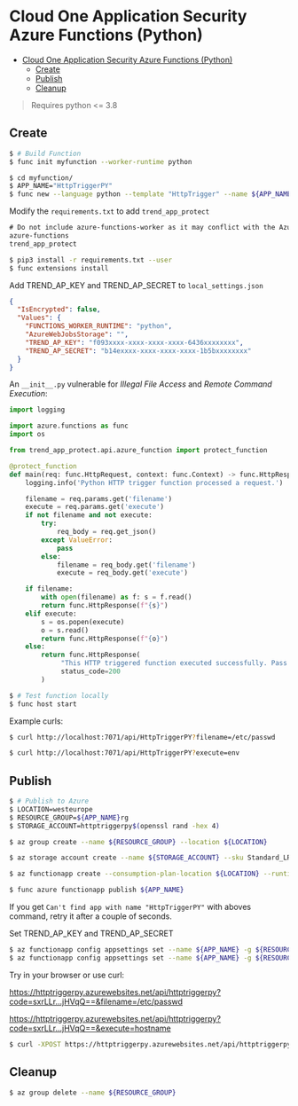 # Cloud One Application Security Azure Functions (Python)

- [Cloud One Application Security Azure Functions (Python)](#cloud-one-application-security-azure-functions-python)
  - [Create](#create)
  - [Publish](#publish)
  - [Cleanup](#cleanup)

> Requires python <= 3.8

## Create

```sh
$ # Build Function
$ func init myfunction --worker-runtime python
```

```sh
$ cd myfunction/
$ APP_NAME="HttpTriggerPY"
$ func new --language python --template "HttpTrigger" --name ${APP_NAME}
```

Modify the `requirements.txt` to add `trend_app_protect`

```txt
# Do not include azure-functions-worker as it may conflict with the Azure Functions platform
azure-functions
trend_app_protect
```

```sh
$ pip3 install -r requirements.txt --user
$ func extensions install
```

Add TREND_AP_KEY and TREND_AP_SECRET to `local_settings.json`

```json
{
  "IsEncrypted": false,
  "Values": {
    "FUNCTIONS_WORKER_RUNTIME": "python",
    "AzureWebJobsStorage": "",
    "TREND_AP_KEY": "f093xxxx-xxxx-xxxx-xxxx-6436xxxxxxxx",
    "TREND_AP_SECRET": "b14exxxx-xxxx-xxxx-xxxx-1b5bxxxxxxxx"
  }
}
```

An `__init__.py` vulnerable for *Illegal File Access* and *Remote Command Execution*:

```python
import logging

import azure.functions as func
import os

from trend_app_protect.api.azure_function import protect_function

@protect_function
def main(req: func.HttpRequest, context: func.Context) -> func.HttpResponse:
    logging.info('Python HTTP trigger function processed a request.')

    filename = req.params.get('filename')
    execute = req.params.get('execute')
    if not filename and not execute:
        try:
            req_body = req.get_json()
        except ValueError:
            pass
        else:
            filename = req_body.get('filename')
            execute = req_body.get('execute')

    if filename:
        with open(filename) as f: s = f.read()
        return func.HttpResponse(f"{s}")
    elif execute:
        s = os.popen(execute)
        o = s.read()
        return func.HttpResponse(f"{o}")
    else:
        return func.HttpResponse(
             "This HTTP triggered function executed successfully. Pass a name in the query string or in the request body for a personalized response.",
             status_code=200
        )
```

```sh
$ # Test function locally
$ func host start
```

Example curls:

```sh
$ curl http://localhost:7071/api/HttpTriggerPY?filename=/etc/passwd

$ curl http://localhost:7071/api/HttpTriggerPY?execute=env
```

## Publish

```sh
$ # Publish to Azure
$ LOCATION=westeurope
$ RESOURCE_GROUP=${APP_NAME}rg
$ STORAGE_ACCOUNT=httptriggerpy$(openssl rand -hex 4)

$ az group create --name ${RESOURCE_GROUP} --location ${LOCATION}
```

```sh
$ az storage account create --name ${STORAGE_ACCOUNT} --sku Standard_LRS --resource-group ${RESOURCE_GROUP}
```

```sh
$ az functionapp create --consumption-plan-location ${LOCATION} --runtime python --runtime-version 3.8 --functions-version 3 --name ${APP_NAME} --os-type linux --resource-group ${RESOURCE_GROUP} --storage-account ${STORAGE_ACCOUNT}
```

```sh
$ func azure functionapp publish ${APP_NAME}
```

If you get `Can't find app with name "HttpTriggerPY"` with aboves command, retry it after a couple of seconds.

Set TREND_AP_KEY and TREND_AP_SECRET

```sh
$ az functionapp config appsettings set --name ${APP_NAME} -g ${RESOURCE_GROUP} --settings TREND_AP_KEY=$(cat local.settings.json | jq -r '.Values.TREND_AP_KEY')
$ az functionapp config appsettings set --name ${APP_NAME} -g ${RESOURCE_GROUP} --settings TREND_AP_SECRET=$(cat local.settings.json | jq -r '.Values.TREND_AP_SECRET')
```

Try in your browser or use curl:

<https://httptriggerpy.azurewebsites.net/api/httptriggerpy?code=sxrLLr...jHVqQ==&filename=/etc/passwd>

<https://httptriggerpy.azurewebsites.net/api/httptriggerpy?code=sxrLLr...jHVqQ==&execute=hostname>

```sh
$ curl -XPOST https://httptriggerpy.azurewebsites.net/api/httptriggerpy?code=sxrLLr...jHVqQ== -d '{"execute": "hostname"}'
```

## Cleanup

```sh
$ az group delete --name ${RESOURCE_GROUP}
```
